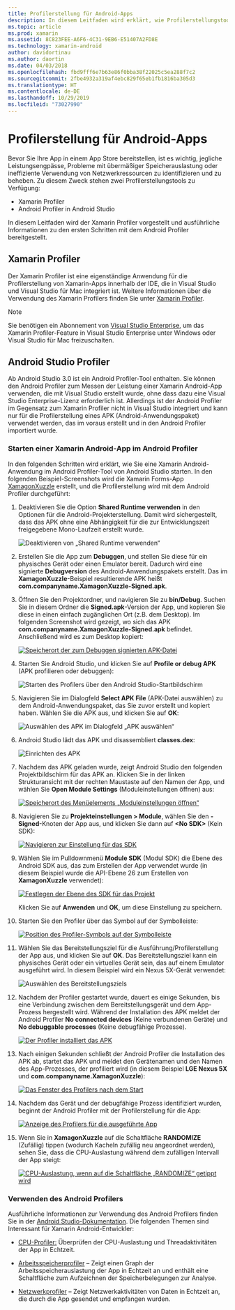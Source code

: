 ```yaml
---
title: Profilerstellung für Android-Apps
description: In diesem Leitfaden wird erklärt, wie Profilerstellungstools zum Untersuchen der Leistung und Arbeitsspeicherauslastung einer Android-App verwendet werden.
ms.topic: article
ms.prod: xamarin
ms.assetid: 8C823FEE-A6F6-4C31-9EB6-E51407A2FD8E
ms.technology: xamarin-android
author: davidortinau
ms.author: daortin
ms.date: 04/03/2018
ms.openlocfilehash: fbd9fff6e7b63e86f0bba38f22025c5ea288f7c2
ms.sourcegitcommit: 2fbe4932a319af4ebc829f65eb1fb1816ba305d3
ms.translationtype: HT
ms.contentlocale: de-DE
ms.lasthandoff: 10/29/2019
ms.locfileid: "73027990"
---
```

# <a name="profiling-android-apps"></a>Profilerstellung für Android-Apps

Bevor Sie Ihre App in einem App Store bereitstellen, ist es wichtig, jegliche Leistungsengpässe, Probleme mit übermäßiger Speicherauslastung oder ineffiziente Verwendung von Netzwerkressourcen zu identifizieren und zu beheben. Zu diesem Zweck stehen zwei Profilerstellungstools zu Verfügung:

- Xamarin Profiler 
- Android Profiler in Android Studio

In diesem Leitfaden wird der Xamarin Profiler vorgestellt und ausführliche Informationen zu den ersten Schritten mit dem Android Profiler bereitgestellt.

## <a name="xamarin-profiler"></a>Xamarin Profiler

Der Xamarin Profiler ist eine eigenständige Anwendung für die Profilerstellung von Xamarin-Apps innerhalb der IDE, die in Visual Studio und Visual Studio für Mac integriert ist. Weitere Informationen über die Verwendung des Xamarin Profilers finden Sie unter [Xamarin Profiler](~/tools/profiler/index.md).

> [!NOTE]
> Sie benötigen ein Abonnement von [Visual Studio Enterprise](https://visualstudio.microsoft.com/vs/compare/), um das Xamarin Profiler-Feature in Visual Studio Enterprise unter Windows oder Visual Studio für Mac freizuschalten.

## <a name="android-studio-profiler"></a>Android Studio Profiler

Ab Android Studio 3.0 ist ein Android Profiler-Tool enthalten. Sie können den Android Profiler zum Messen der Leistung einer Xamarin Android-App verwenden, die mit Visual Studio erstellt wurde, ohne dass dazu eine Visual Studio Enterprise-Lizenz erforderlich ist. Allerdings ist der Android Profiler im Gegensatz zum Xamarin Profiler nicht in Visual Studio integriert und kann nur für die Profilerstellung eines APK (Android-Anwendungspaket) verwendet werden, das im voraus erstellt und in den Android Profiler importiert wurde.

### <a name="launching-a-xamarin-android-app-in-android-profiler"></a>Starten einer Xamarin Android-App im Android Profiler

In den folgenden Schritten wird erklärt, wie Sie eine Xamarin Android-Anwendung im Android Profiler-Tool von Android Studio starten. In den folgenden Beispiel-Screenshots wird die Xamarin Forms-App [XamagonXuzzle](https://docs.microsoft.com/samples/xamarin/mobile-samples/liveplayer-xamagonxuzzlelp/) erstellt, und die Profilerstellung wird mit dem Android Profiler durchgeführt:

1. Deaktivieren Sie die Option **Shared Runtime verwenden** in den Optionen für die Android-Projekterstellung. Damit wird sichergestellt, dass das APK ohne eine Abhängigkeit für die zur Entwicklungszeit freigegebene Mono-Laufzeit erstellt wurde.

    ![Deaktivieren von „Shared Runtime verwenden“](profiling-images/vswin/01-turn-off-shared-runtime.png)

2. Erstellen Sie die App zum **Debuggen**, und stellen Sie diese für ein physisches Gerät oder einen Emulator bereit. Dadurch wird eine signierte **Debugversion** des Android-Anwendungspakets erstellt.
    Das im **XamagonXuzzle**-Beispiel resultierende APK heißt **com.companyname.XamagonXuzzle-Signed.apk**.

3. Öffnen Sie den Projektordner, und navigieren Sie zu **bin/Debug**. Suchen Sie in diesem Ordner die **Signed.apk**-Version der App, und kopieren Sie diese in einen einfach zugänglichen Ort (z.B. dem Desktop). Im folgenden Screenshot wird gezeigt, wo sich das APK **com.companyname.XamagonXuzzle-Signed.apk** befindet. Anschließend wird es zum Desktop kopiert:

    [![Speicherort der zum Debuggen signierten APK-Datei](profiling-images/vswin/02-locating-the-debug-apk-sml.png)](profiling-images/vswin/02-locating-the-debug-apk.png#lightbox)

4. Starten Sie Android Studio, und klicken Sie auf **Profile or debug APK** (APK profilieren oder debuggen):

    ![Starten des Profilers über den Android Studio-Startbildschirm](profiling-images/vswin/03-android-studio.png)

5. Navigieren Sie im Dialogfeld **Select APK File** (APK-Datei auswählen) zu dem Android-Anwendungspaket, das Sie zuvor erstellt und kopiert haben. Wählen Sie die APK aus, und klicken Sie auf **OK**: 
    
    ![Auswählen des APK im Dialogfeld „APK auswählen“](profiling-images/vswin/04-select-apk-dialog.png)

6. Android Studio lädt das APK und disassembliert **classes.dex**:

    ![Einrichten des APK](profiling-images/vswin/05-setting-up-the-apk.png)

7. Nachdem das APK geladen wurde, zeigt Android Studio den folgenden Projektbildschirm für das APK an. Klicken Sie in der linken Strukturansicht mit der rechten Maustaste auf den Namen der App, und wählen Sie **Open Module Settings** (Moduleinstellungen öffnen) aus:

    [![Speicherort des Menüelements „Moduleinstellungen öffnen“](profiling-images/vswin/06-open-module-settings-sml.png)](profiling-images/vswin/06-open-module-settings.png#lightbox)

8. Navigieren Sie zu **Projekteinstellungen > Module**, wählen Sie den **-Signed**-Knoten der App aus, und klicken Sie dann auf **&lt;No SDK&gt;** (Kein SDK):

    [![Navigieren zur Einstellung für das SDK](profiling-images/vswin/07-project-settings-modules-sml.png)](profiling-images/vswin/07-project-settings-modules.png#lightbox)

9. Wählen Sie im Pulldownmenü **Module SDK** (Modul SDK) die Ebene des Android SDK aus, das zum Erstellen der App verwendet wurde (in diesem Beispiel wurde die API-Ebene 26 zum Erstellen von **XamagonXuzzle** verwendet):

    [![Festlegen der Ebene des SDK für das Projekt](profiling-images/vswin/08-project-sdk-level-sml.png)](profiling-images/vswin/08-project-sdk-level.png#lightbox)

    Klicken Sie auf **Anwenden** und **OK**, um diese Einstellung zu speichern.

10. Starten Sie den Profiler über das Symbol auf der Symbolleiste:

    [![Position des Profiler-Symbols auf der Symbolleiste](profiling-images/vswin/09-launch-profiler-sml.png)](profiling-images/vswin/09-launch-profiler.png#lightbox)

11. Wählen Sie das Bereitstellungsziel für die Ausführung/Profilerstellung der App aus, und klicken Sie auf **OK**. Das Bereitstellungsziel kann ein physisches Gerät oder ein virtuelles Gerät sein, das auf einem Emulator ausgeführt wird. In diesem Beispiel wird ein Nexus 5X-Gerät verwendet:

    ![Auswählen des Bereitstellungsziels](profiling-images/vswin/10-select-deployment-target.png)

12. Nachdem der Profiler gestartet wurde, dauert es einige Sekunden, bis eine Verbindung zwischen dem Bereitstellungsgerät und dem App-Prozess hergestellt wird. Während der Installation des APK meldet der Android Profiler **No connected devices** (Keine verbundenen Geräte) und **No debuggable processes** (Keine debugfähige Prozesse).

    [![Der Profiler installiert das APK](profiling-images/vswin/11-no-connected-devices-sml.png)](profiling-images/vswin/11-no-connected-devices.png#lightbox)

13. Nach einigen Sekunden schließt der Android Profiler die Installation des APK ab, startet das APK und meldet den Gerätenamen und den Namen des App-Prozesses, der profiliert wird (in diesem Beispiel **LGE Nexus 5X** und **com.companyname.XamagonXuzzle**):

    [![Das Fenster des Profilers nach dem Start](profiling-images/vswin/12-profiler-starts-sml.png)](profiling-images/vswin/12-profiler-starts.png#lightbox)

14. Nachdem das Gerät und der debugfähige Prozess identifiziert wurden, beginnt der Android Profiler mit der Profilerstellung für die App:

    [![Anzeige des Profilers für die ausgeführte App](profiling-images/vswin/13-profiler-running-sml.png)](profiling-images/vswin/13-profiler-running.png#lightbox)

15. Wenn Sie in **XamagonXuzzle** auf die Schaltfläche **RANDOMIZE** (Zufällig) tippen (wodurch Kacheln zufällig neu angeordnet werden), sehen Sie, dass die CPU-Auslastung während dem zufälligen Intervall der App steigt:

    [![CPU-Auslastung, wenn auf die Schaltfläche „RANDOMIZE“ getippt wird](profiling-images/vswin/14-tap-randomize-sml.png)](profiling-images/vswin/14-tap-randomize.png#lightbox)

### <a name="using-the-android-profiler"></a>Verwenden des Android Profilers

Ausführliche Informationen zur Verwendung des Android Profilers finden Sie in der [Android Studio-Dokumentation](https://developer.android.com/studio/profile/android-profiler.html).
Die folgenden Themen sind Interessant für Xamarin Android-Entwickler:

- [CPU-Profiler:](https://developer.android.com/studio/profile/cpu-profiler.html) Überprüfen der CPU-Auslastung und Threadaktivitäten der App in Echtzeit.

- [Arbeitsspeicherprofiler](https://developer.android.com/studio/profile/memory-profiler.html) &ndash; Zeigt einen Graph der Arbeitsspeicherauslastung der App in Echtzeit an und enthält eine Schaltfläche zum Aufzeichnen der Speicherbelegungen zur Analyse.

- [Netzwerkprofiler](https://developer.android.com/studio/profile/network-profiler.html) &ndash; Zeigt Netzwerkaktivitäten von Daten in Echtzeit an, die durch die App gesendet und empfangen wurden.
